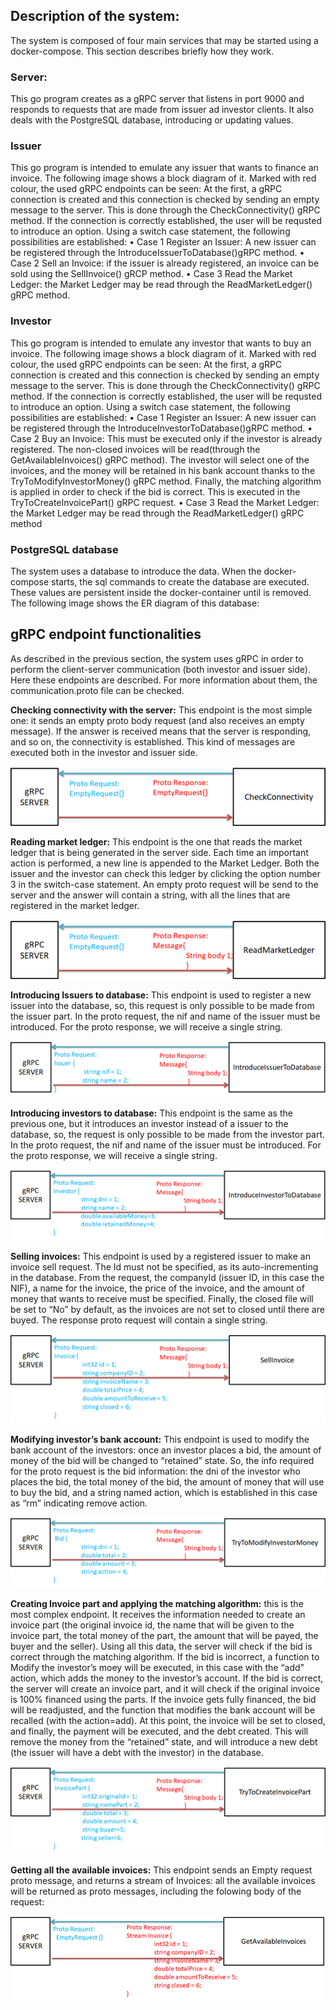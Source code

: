 

## Description of the system:


The system is composed of four main services that may be started  using a docker-compose. This section describes briefly how they work.
### Server:
This go program creates as a  gRPC server that listens in port 9000 and responds to requests that are made from issuer ad investor clients. It also deals with the PostgreSQL database, introducing or updating values.  
### Issuer
This go program is intended to emulate any issuer that wants to finance an invoice. The following image shows a block diagram of it. Marked with red colour, the used gRPC endpoints can be seen:
At the first, a gRPC connection is created and this connection is checked by sending an empty message to the server. This is done through the CheckConnectivity() gRPC method. If the connection is correctly established, the user will be requsted to introduce an option. Using a switch case statement, the following possibilities are established:
•	Case 1 Register an Issuer: A new issuer can be registered through the IntroduceIssuerToDatabase()gRPC method.
•	Case 2 Sell an Invoice: if the issuer is already registered, an invoice can be sold using the SellInvoice() gRCP method.
•	Case 3 Read the Market Ledger: the Market Ledger may be read through the ReadMarketLedger() gRPC method. 






### Investor
This go program is intended to emulate any investor that wants to buy an invoice. The following image shows a block diagram of it. Marked with red colour, the used gRPC endpoints can be seen: 
At the first, a gRPC connection is created and this connection is checked by sending an empty message to the server. This is done through the CheckConnectivity() gRPC method. If the connection is correctly established, the user will be requsted to introduce an option. Using a switch case statement, the following possibilities are established:
•	Case 1 Register an Issuer: A new issuer can be registered through the IntroduceInvestorToDatabase()gRPC method.
•	Case 2 Buy an Invoice: This must be executed only if the investor is already registered. The non-closed invoices will be read(through the GetAvailableInvoices() gRPC method). The investor will select one of the invoices, and the money will be retained in his bank account thanks to the TryToModifyInvestorMoney() gRPC method. Finally, the matching algorithm is applied in order to check if the bid is correct. This is executed in the TryToCreateInvoicePart() gRPC request.
•	Case 3 Read the Market Ledger: the Market Ledger may be read through the ReadMarketLedger() gRPC method




### PostgreSQL database
The system uses a database to introduce the data. When the docker-compose starts, the sql commands to create the database are executed. These values are persistent inside the docker-container until is removed. The following image shows the ER diagram of this database: 
 














## gRPC endpoint functionalities

As described in the previous section, the system uses gRPC in order to perform the client-server communication (both investor and issuer side). Here these endpoints are described. For more information about them, the communication.proto file can be checked. 

**Checking connectivity with the server:** This endpoint is the most simple one: it sends an empty proto body request (and also receives an empty message). If the answer is received means that the server is responding, and so on, the connectivity is established. This kind of messages are executed both in the investor and issuer side.  

![Screenshot](imagesformd/checkConnectivity.png)

**Reading market ledger:** This endpoint is the one that reads the market ledger that is being generated in the server side. Each time an important action is performed, a new line is appended to the Market Ledger. Both the issuer and the investor can check this ledger by clicking the option number 3 in the switch-case statement. An empty proto request will be send to the server and the answer will contain a string, with all the lines that are registered in the market ledger.  

![Screenshot](imagesformd/readLedger.png)
 
**Introducing Issuers to database:** This endpoint is used to register a new issuer into the database, so, this request is only possible to be made from the issuer part. In the proto request, the nif and name of the issuer must be introduced. For the proto response, we will receive a single string. 
 
 ![Screenshot](imagesformd/introIssuer.png)
 
**Introducing investors to database:** This endpoint is the same as the previous one, but it introduces an investor instead of a issuer to the database, so, the request is only possible to be made from the investor part. In the proto request, the nif and name of the issuer must be introduced. For the proto response, we will receive a single string. 
 
 ![Screenshot](imagesformd/introInvestor.png)
 
**Selling invoices:** This endpoint is used by a registered issuer to make an invoice sell request. The Id must not be specified, as its auto-incrementing in the database. From the request, the companyId (issuer ID, in this case the NIF), a name for the invoice, the price of the invoice, and the amount of money that wants to receive must be specified. Finally, the closed file will be set to “No”  by default, as the invoices are not set to  closed until there are buyed. The response proto request will contain a single string.
  
 ![Screenshot](imagesformd/sellInvoice.png)

**Modifying investor’s bank account:** This endpoint is used to modify the bank account of the investors: once an investor places a bid, the amount of money of the bid will be changed to “retained” state. So, the info required for the proto request is the bid information: the dni of the investor who places the bid, the total money of the bid, the amount of money that will use to buy the bid, and a string named action, which is established in this case as “rm” indicating remove action. 

![Screenshot](imagesformd/modifyAccount.png)

**Creating Invoice part and applying the matching algorithm:**  this is the most complex endpoint. It receives the information needed to create an invoice part (the original invoice id, the name that will be given to the invoice part, the total money of the part, the amount that will be payed, the buyer and the seller). Using all this data, the server will check if the bid is correct through the matching algorithm. If the bid is incorrect, a function to Modify the investor’s moey will be executed, in this case with the “add” action, which adds the money to the investor’s account. If the bid is correct, the server will create an invoice part, and it will check if the original invoice is 100% financed using the parts. If the invoice gets fully financed, the bid will be readjusted, and the function that modifies the bank account will be recalled (with the action=add). 
At this point, the invoice will be set to closed, and finally, the payment will be executed, and the debt created. This will remove the money from the “retained” state, and will introduce a new debt (the issuer will have a debt with the investor) in the database. 

![Screenshot](imagesformd/matchingAlg.png)
 
**Getting all the available invoices:** This endpoint sends an Empty request proto message, and returns a stream of Invoices: all the available invoices will be returned as proto messages, including the folowing body of the request:

![Screenshot](imagesformd/getInvoices.png)

